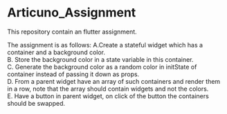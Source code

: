 # Articuno_Assignment
This repository contain an flutter assignment.

The assignment is as follows:
A.Create a stateful widget which has a container and a background color.<br />
B. Store the background color in a state variable in this container.<br />
C. Generate the background color as a random color in initState of container instead of passing it down as props.<br />
D. From a parent widget have an array of such containers and render them in a row, note that the array should contain widgets and not the colors.<br />
E. Have a button in parent widget, on click of the button the containers should be swapped.<br />

